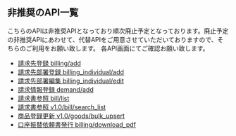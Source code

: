## 非推奨のAPI一覧

こちらのAPIは非推奨APIとなっており順次廃止予定となっております。廃止予定の非推奨APIにあわせて、代替APIをご用意させていただいておりますので、そちらのご利用をお願い致します。
各API画面にてご確認お願い致します。

- [請求先登録 billing/add](billing/add.md)
- [請求先部署登録 billing_individual/add](billing_individual/add.md)
- [請求先部署編集 billing_individual/edit](billing_individual/edit.md)
- [請求情報登録 demand/add](demand/add.md)
- [請求書参照 bill/list](bill/list.md)
- [請求書参照 v1.0/bill/search_list](bill/search_list.md)
- [商品登録更新 v1.0/goods/bulk_upsert](goods/bulk_upsert.md)
- [口座振替依頼書発行 billing/download_pdf](billing/download_pdf.md)
